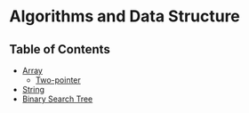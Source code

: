 # Algorithms and Data Structure

## Table of Contents
- [Array](array.md)
  - [Two-pointer](Two-pointer.md)
- [String](string.md)
- [Binary Search Tree](BinarySearchTree.md)